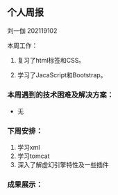 ## 个人周报

刘一伽 202119102

本周工作：

1. 复习了html标签和CSS。

2. 学习了JacaScript和Bootstrap。

### 本周遇到的技术困难及解决方案：

* 无

### 下周安排：

1. 学习xml
2. 学习tomcat
3. 深入了解虚幻引擎特性及一些插件

### 成果展示：
